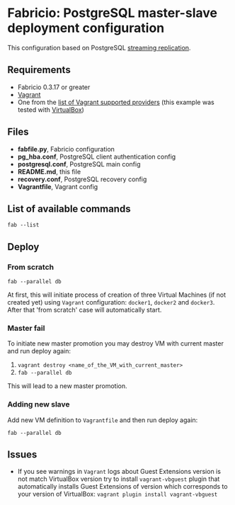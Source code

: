 # Fabricio: PostgreSQL master-slave deployment configuration

This configuration based on PostgreSQL [streaming replication](https://wiki.postgresql.org/wiki/Streaming_Replication).

## Requirements
* Fabricio 0.3.17 or greater
* [Vagrant](https://www.vagrantup.com)
* One from the [list of Vagrant supported providers](https://www.vagrantup.com/docs/providers/) (this example was tested with [VirtualBox](https://www.virtualbox.org/))

## Files
* __fabfile.py__, Fabricio configuration
* __pg_hba.conf__, PostgreSQL client authentication config
* __postgresql.conf__, PostgreSQL main config
* __README.md__, this file
* __recovery.conf__, PostgreSQL recovery config
* __Vagrantfile__, Vagrant config

## List of available commands

    fab --list

## Deploy

### From scratch

    fab --parallel db
    
At first, this will initiate process of creation of three Virtual Machines (if not created yet) using `Vagrant` configuration: `docker1`, `docker2` and `docker3`. After that 'from scratch' case will automatically start.

### Master fail

To initiate new master promotion you may destroy VM with current master and run deploy again:

1. `vagrant destroy <name_of_the_VM_with_current_master>`
2. `fab --parallel db`

This will lead to a new master promotion.

### Adding new slave

Add new VM definition to `Vagrantfile` and then run deploy again:

    fab --parallel db

## Issues

* If you see warnings in `Vagrant` logs about Guest Extensions version is not match VirtualBox version try to install `vagrant-vbguest` plugin that automatically installs Guest Extensions of version which corresponds to your version of VirtualBox: `vagrant plugin install vagrant-vbguest`
